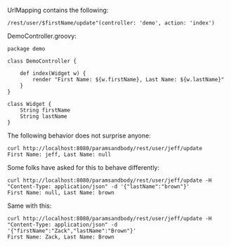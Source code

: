 UrlMapping contains the following:

```
/rest/user/$firstName/update"(controller: 'demo', action: 'index')
```

DemoController.groovy:

```
package demo

class DemoController {

    def index(Widget w) {
        render "First Name: ${w.firstName}, Last Name: ${w.lastName}"
    }
}

class Widget {
    String firstName
    String lastName
}
```

The following behavior does not surprise anyone:

```
curl http://localhost:8080/paramsandbody/rest/user/jeff/update 
First Name: jeff, Last Name: null
```

Some folks have asked for this to behave differently:

```
curl http://localhost:8080/paramsandbody/rest/user/jeff/update -H "Content-Type: application/json" -d '{"lastName":"brown"}'
First Name: null, Last Name: brown
```

Same with this:

```
curl http://localhost:8080/paramsandbody/rest/user/jeff/update -H "Content-Type: application/json" -d '{"firstName":"Zack","lastName":"Brown"}'
First Name: Zack, Last Name: Brown
```
